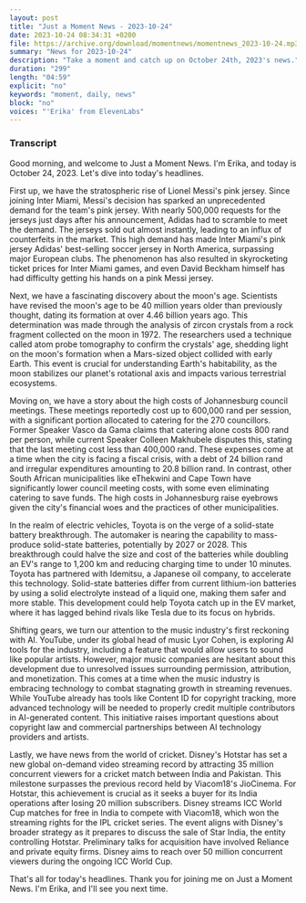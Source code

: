 ```yaml
---
layout: post
title: "Just a Moment News - 2023-10-24"
date: 2023-10-24 08:34:31 +0200
file: https://archive.org/download/momentnews/momentnews_2023-10-24.mp3
summary: "News for 2023-10-24"
description: "Take a moment and catch up on October 24th, 2023's news."
duration: "299"
length: "04:59"
explicit: "no"
keywords: "moment, daily, news"
block: "no"
voices: "'Erika' from ElevenLabs"
---
```


### Transcript

Good morning, and welcome to Just a Moment News. I'm Erika, and today is October 24, 2023. Let's dive into today's headlines.

First up, we have the stratospheric rise of Lionel Messi's pink jersey. Since joining Inter Miami, Messi's decision has sparked an unprecedented demand for the team's pink jersey. With nearly 500,000 requests for the jerseys just days after his announcement, Adidas had to scramble to meet the demand. The jerseys sold out almost instantly, leading to an influx of counterfeits in the market. This high demand has made Inter Miami's pink jersey Adidas' best-selling soccer jersey in North America, surpassing major European clubs. The phenomenon has also resulted in skyrocketing ticket prices for Inter Miami games, and even David Beckham himself has had difficulty getting his hands on a pink Messi jersey.

Next, we have a fascinating discovery about the moon's age. Scientists have revised the moon's age to be 40 million years older than previously thought, dating its formation at over 4.46 billion years ago. This determination was made through the analysis of zircon crystals from a rock fragment collected on the moon in 1972. The researchers used a technique called atom probe tomography to confirm the crystals' age, shedding light on the moon's formation when a Mars-sized object collided with early Earth. This event is crucial for understanding Earth's habitability, as the moon stabilizes our planet's rotational axis and impacts various terrestrial ecosystems.

Moving on, we have a story about the high costs of Johannesburg council meetings. These meetings reportedly cost up to 600,000 rand per session, with a significant portion allocated to catering for the 270 councillors. Former Speaker Vasco da Gama claims that catering alone costs 800 rand per person, while current Speaker Colleen Makhubele disputes this, stating that the last meeting cost less than 400,000 rand. These expenses come at a time when the city is facing a fiscal crisis, with a debt of 24 billion rand and irregular expenditures amounting to 20.8 billion rand. In contrast, other South African municipalities like eThekwini and Cape Town have significantly lower council meeting costs, with some even eliminating catering to save funds. The high costs in Johannesburg raise eyebrows given the city's financial woes and the practices of other municipalities.

In the realm of electric vehicles, Toyota is on the verge of a solid-state battery breakthrough. The automaker is nearing the capability to mass-produce solid-state batteries, potentially by 2027 or 2028. This breakthrough could halve the size and cost of the batteries while doubling an EV's range to 1,200 km and reducing charging time to under 10 minutes. Toyota has partnered with Idemitsu, a Japanese oil company, to accelerate this technology. Solid-state batteries differ from current lithium-ion batteries by using a solid electrolyte instead of a liquid one, making them safer and more stable. This development could help Toyota catch up in the EV market, where it has lagged behind rivals like Tesla due to its focus on hybrids.

Shifting gears, we turn our attention to the music industry's first reckoning with AI. YouTube, under its global head of music Lyor Cohen, is exploring AI tools for the industry, including a feature that would allow users to sound like popular artists. However, major music companies are hesitant about this development due to unresolved issues surrounding permission, attribution, and monetization. This comes at a time when the music industry is embracing technology to combat stagnating growth in streaming revenues. While YouTube already has tools like Content ID for copyright tracking, more advanced technology will be needed to properly credit multiple contributors in AI-generated content. This initiative raises important questions about copyright law and commercial partnerships between AI technology providers and artists.

Lastly, we have news from the world of cricket. Disney's Hotstar has set a new global on-demand video streaming record by attracting 35 million concurrent viewers for a cricket match between India and Pakistan. This milestone surpasses the previous record held by Viacom18's JioCinema. For Hotstar, this achievement is crucial as it seeks a buyer for its India operations after losing 20 million subscribers. Disney streams ICC World Cup matches for free in India to compete with Viacom18, which won the streaming rights for the IPL cricket series. The event aligns with Disney's broader strategy as it prepares to discuss the sale of Star India, the entity controlling Hotstar. Preliminary talks for acquisition have involved Reliance and private equity firms. Disney aims to reach over 50 million concurrent viewers during the ongoing ICC World Cup.

That's all for today's headlines. Thank you for joining me on Just a Moment News. I'm Erika, and I'll see you next time.
